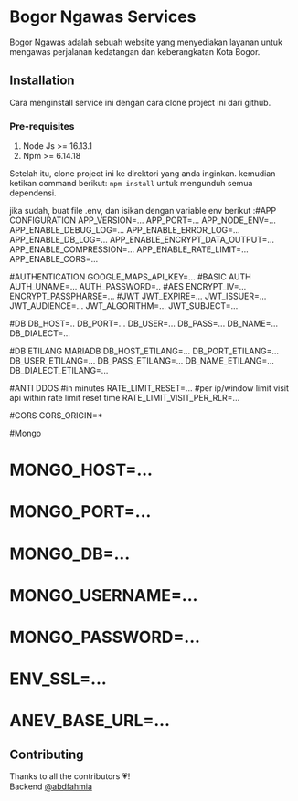 # Bogor Ngawas Services
Bogor Ngawas adalah sebuah website yang menyediakan layanan untuk mengawas perjalanan kedatangan dan keberangkatan Kota Bogor.
## Installation
Cara menginstall service ini dengan cara clone project ini dari github.  
### Pre-requisites
1. Node Js >= 16.13.1
2. Npm >= 6.14.18

Setelah itu, clone project ini ke direktori yang anda inginkan. kemudian ketikan command berikut: `npm install` untuk mengunduh semua dependensi.

jika sudah, buat file .env, dan isikan dengan variable env berikut :#APP CONFIGURATION
APP_VERSION=...
APP_PORT=...
APP_NODE_ENV=...
APP_ENABLE_DEBUG_LOG=...
APP_ENABLE_ERROR_LOG=...
APP_ENABLE_DB_LOG=...
APP_ENABLE_ENCRYPT_DATA_OUTPUT=...
APP_ENABLE_COMPRESSION=...
APP_ENABLE_RATE_LIMIT=...
APP_ENABLE_CORS=...

#AUTHENTICATION
GOOGLE_MAPS_API_KEY=...
#BASIC AUTH
AUTH_UNAME=...
AUTH_PASSWORD=..
#AES
ENCRYPT_IV=...
ENCRYPT_PASSPHARSE=...
#JWT
JWT_EXPIRE=...
JWT_ISSUER=...
JWT_AUDIENCE=...
JWT_ALGORITHM=...
JWT_SUBJECT=...

#DB
DB_HOST=..
DB_PORT=...
DB_USER=...
DB_PASS=...
DB_NAME=...
DB_DIALECT=...

#DB ETILANG MARIADB
DB_HOST_ETILANG=...
DB_PORT_ETILANG=...
DB_USER_ETILANG=...
DB_PASS_ETILANG=...
DB_NAME_ETILANG=...
DB_DIALECT_ETILANG=...

#ANTI DDOS
#in minutes
RATE_LIMIT_RESET=...
#per ip/window limit visit api within rate limit reset time
RATE_LIMIT_VISIT_PER_RLR=...

#CORS
CORS_ORIGIN=*

#Mongo
# MONGO_HOST=...
# MONGO_PORT=...
# MONGO_DB=...
# MONGO_USERNAME=...
# MONGO_PASSWORD=...
# ENV_SSL=...
# ANEV_BASE_URL=...

## Contributing
Thanks to all the contributors 💗!  
Backend [@abdfahmia](https://gitlab.com/abdfahmia)
